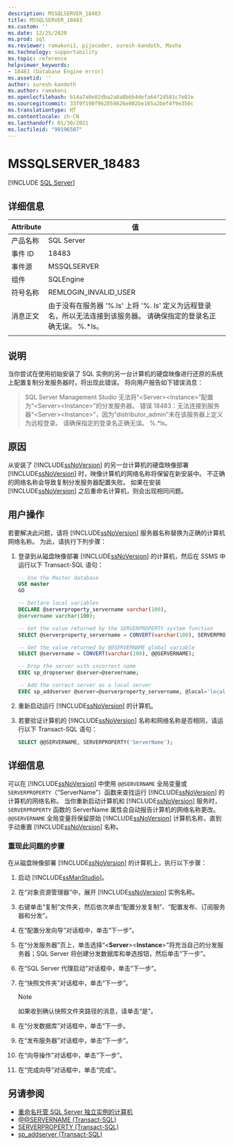 ```yaml
---
description: MSSQLSERVER_18483
title: MSSQLSERVER_18483
ms.custom: ''
ms.date: 12/25/2020
ms.prod: sql
ms.reviewer: ramakoni1, pijocoder, suresh-kandoth, Masha
ms.technology: supportability
ms.topic: reference
helpviewer_keywords:
- 18483 (Database Engine error)
ms.assetid: ''
author: suresh-kandoth
ms.author: ramakoni
ms.openlocfilehash: b14a7a0e02dba2a8a8b6b4defa64f24581c7e02e
ms.sourcegitcommit: 33f0f190f962059826e002be165a2bef4f9e350c
ms.translationtype: HT
ms.contentlocale: zh-CN
ms.lasthandoff: 01/30/2021
ms.locfileid: "99196507"
---
```

# <a name="mssqlserver_18483"></a>MSSQLSERVER_18483
 [!INCLUDE [SQL Server](../../includes/applies-to-version/sqlserver.md)]

## <a name="details"></a>详细信息

|Attribute|值|
|---|---|
|产品名称|SQL Server|
|事件 ID|18483|
|事件源|MSSQLSERVER|
|组件|SQLEngine|
|符号名称|REMLOGIN_INVALID_USER|
|消息正文|由于没有在服务器 '%.ls' 上将 '%. ls' 定义为远程登录名，所以无法连接到该服务器。 请确保指定的登录名正确无误。 %.*ls。|
||

## <a name="explanation"></a>说明

当你尝试在使用初始安装了 SQL 实例的另一台计算机的硬盘映像进行还原的系统上配置复制分发服务器时，将出现此错误。 将向用户报告如下错误消息：

> SQL Server Management Studio 无法将“\<Server>\<Instance>”配置为“\<Server>\<Instance>”的分发服务器。 错误 18483：无法连接到服务器“\<Server>\<Instance>”，因为“distributor_admin”未在该服务器上定义为远程登录。 请确保指定的登录名正确无误。 %.*ls。

## <a name="cause"></a>原因

从安装了 [!INCLUDE[ssNoVersion](../../includes/ssnoversion-md.md)] 的另一台计算机的硬盘映像部署 [!INCLUDE[ssNoVersion](../../includes/ssnoversion-md.md)] 时，映像计算机的网络名称将保留在新安装中。 不正确的网络名称会导致复制分发服务器配置失败。 如果在安装 [!INCLUDE[ssNoVersion](../../includes/ssnoversion-md.md)] 之后重命名计算机，则会出现相同问题。

## <a name="user-action"></a>用户操作

若要解决此问题，请将 [!INCLUDE[ssNoVersion](../../includes/ssnoversion-md.md)] 服务器名称替换为正确的计算机网络名称。 为此，请执行下列步骤：

1. 登录到从磁盘映像部署 [!INCLUDE[ssNoVersion](../../includes/ssnoversion-md.md)] 的计算机，然后在 SSMS 中运行以下 Transact-SQL 语句：

    ```sql
    -- Use the Master database
    USE master
    GO

    -- Declare local variables
    DECLARE @serverproperty_servername varchar(100),
    @servername varchar(100);

    -- Get the value returned by the SERVERPROPERTY system function
    SELECT @serverproperty_servername = CONVERT(varchar(100), SERVERPROPERTY('ServerName'));

    -- Get the value returned by @@SERVERNAME global variable
    SELECT @servername = CONVERT(varchar(100), @@SERVERNAME);

    -- Drop the server with incorrect name
    EXEC sp_dropserver @server=@servername;

    -- Add the correct server as a local server
    EXEC sp_addserver @server=@serverproperty_servername, @local='local';
    ```

2. 重新启动运行 [!INCLUDE[ssNoVersion](../../includes/ssnoversion-md.md)] 的计算机。
3. 若要验证计算机的 [!INCLUDE[ssNoVersion](../../includes/ssnoversion-md.md)] 名称和网络名称是否相同，请运行以下 Transact-SQL 语句：

    ```sql
    SELECT @@SERVERNAME, SERVERPROPERTY('ServerName');
    ```

## <a name="more-information"></a>详细信息

可以在 [!INCLUDE[ssNoVersion](../../includes/ssnoversion-md.md)] 中使用 `@@SERVERNAME` 全局变量或 `SERVERPROPERTY`（“ServerName”）函数来查找运行 [!INCLUDE[ssNoVersion](../../includes/ssnoversion-md.md)] 的计算机的网络名称。 当你重新启动计算机和 [!INCLUDE[ssNoVersion](../../includes/ssnoversion-md.md)] 服务时，`SERVERPROPERTY` 函数的 ServerName 属性会自动报告计算机的网络名称更改。 `@@SERVERNAME` 全局变量将保留原始 [!INCLUDE[ssNoVersion](../../includes/ssnoversion-md.md)] 计算机名称，直到手动重置 [!INCLUDE[ssNoVersion](../../includes/ssnoversion-md.md)] 名称。

### <a name="steps-to-reproduce-the-problem"></a>重现此问题的步骤

在从磁盘映像部署 [!INCLUDE[ssNoVersion](../../includes/ssnoversion-md.md)] 的计算机上，执行以下步骤：

1. 启动 [!INCLUDE[ssManStudio](../../includes/ssManStudio-md.md)]。
2. 在“对象资源管理器”中，展开 [!INCLUDE[ssNoVersion](../../includes/ssnoversion-md.md)] 实例名称。
3. 右键单击“复制”文件夹，然后依次单击“配置分发复制”、“配置发布、订阅服务器和分发”。
4. 在“配置分发向导”对话框中，单击“下一步”。
5. 在“分发服务器”页上，单击选择“\<**Server**>\<**Instance**>”将充当自己的分发服务器；SQL Server 将创建分发数据库和单选按钮，然后单击“下一步”。
6. 在“SQL Server 代理启动”对话框中，单击“下一步”。
7. 在“快照文件夹”对话框中，单击“下一步”。

    > [!NOTE]
    > 如果收到确认快照文件夹路径的消息，请单击“是”。
8. 在“分发数据库”对话框中，单击“下一步。
9. 在“发布服务器”对话框中，单击“下一步”。
10. 在“向导操作”对话框中，单击“下一步”。
11. 在“完成向导”对话框中，单击“完成”。

## <a name="see-also"></a>另请参阅

- [重命名托管 SQL Server 独立实例的计算机](../../database-engine/install-windows/rename-a-computer-that-hosts-a-stand-alone-instance-of-sql-server.md)
- [@@SERVERNAME (Transact-SQL)](../../t-sql/functions/servername-transact-sql.md)
- [SERVERPROPERTY (Transact-SQL)](../../t-sql/functions/serverproperty-transact-sql.md)
- [sp_addserver (Transact-SQL)](../system-stored-procedures/sp-addserver-transact-sql.md)